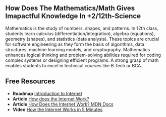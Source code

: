 ## How Does The Mathematics/Math Gives Imapactful Knowledge In +2/12th-Science

Mathematics is the study of numbers, shapes, and patterns. In 12th class, students learn calculus (differentiation/integration), algebra (equations), geometry (shapes), and statistics (data analysis). These topics are crucial for software engineering as they form the basis of algorithms, data structures, machine learning models, and cryptography. Mathematics enhances logical thinking and problem-solving abilities required for coding complex systems or designing efficient programs. A strong grasp of math enables students to excel in technical courses like B.Tech or BCA.

## Free Resources  

- **Roadmap** [Introduction to Internet](https://roadmap.sh/internet)  
- **Article** [How does the Internet Work?](https://www.cloudflare.com/learning/network-layer/how-does-the-internet-work/)  
- **Article** [How Does the Internet Work? MDN Docs](https://developer.mozilla.org/en-US/docs/Learn/Common_questions/How_does_the_Internet_work)  
- **Video** [How the Internet Works in 5 Minutes](https://www.youtube.com/watch?v=7_LPdttKXPc)